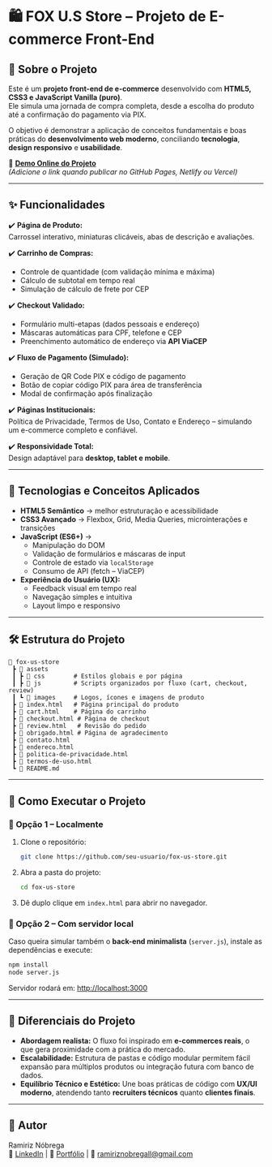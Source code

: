 # 🛍️ FOX U.S Store – Projeto de E-commerce Front-End

## 📖 Sobre o Projeto

Este é um **projeto front-end de e-commerce** desenvolvido com **HTML5, CSS3 e JavaScript Vanilla (puro)**.  
Ele simula uma jornada de compra completa, desde a escolha do produto até a confirmação do pagamento via PIX.  

O objetivo é demonstrar a aplicação de conceitos fundamentais e boas práticas do **desenvolvimento web moderno**, conciliando **tecnologia**, **design responsivo** e **usabilidade**.

🔗 **[Demo Online do Projeto](#)**  
*(Adicione o link quando publicar no GitHub Pages, Netlify ou Vercel)*  


---

## ✨ Funcionalidades

✔️ **Página de Produto:**  
Carrossel interativo, miniaturas clicáveis, abas de descrição e avaliações.  

✔️ **Carrinho de Compras:**  
- Controle de quantidade (com validação mínima e máxima)  
- Cálculo de subtotal em tempo real  
- Simulação de cálculo de frete por CEP  

✔️ **Checkout Validado:**  
- Formulário multi-etapas (dados pessoais e endereço)  
- Máscaras automáticas para CPF, telefone e CEP  
- Preenchimento automático de endereço via **API ViaCEP**  

✔️ **Fluxo de Pagamento (Simulado):**  
- Geração de QR Code PIX e código de pagamento  
- Botão de copiar código PIX para área de transferência  
- Modal de confirmação após finalização  

✔️ **Páginas Institucionais:**  
Política de Privacidade, Termos de Uso, Contato e Endereço – simulando um e-commerce completo e confiável.  

✔️ **Responsividade Total:**  
Design adaptável para **desktop, tablet e mobile**.  

---

## 🚀 Tecnologias e Conceitos Aplicados

- **HTML5 Semântico** → melhor estruturação e acessibilidade  
- **CSS3 Avançado** → Flexbox, Grid, Media Queries, microinterações e transições  
- **JavaScript (ES6+)** →  
  - Manipulação do DOM  
  - Validação de formulários e máscaras de input  
  - Controle de estado via `localStorage`  
  - Consumo de API (fetch – ViaCEP)  
- **Experiência do Usuário (UX):**  
  - Feedback visual em tempo real  
  - Navegação simples e intuitiva  
  - Layout limpo e responsivo  

---

## 🛠️ Estrutura do Projeto

```
📂 fox-us-store
 ┣ 📂 assets
 ┃ ┣ 📂 css        # Estilos globais e por página
 ┃ ┣ 📂 js         # Scripts organizados por fluxo (cart, checkout, review)
 ┃ ┗ 📂 images     # Logos, ícones e imagens de produto
 ┣ 📜 index.html   # Página principal do produto
 ┣ 📜 cart.html    # Página do carrinho
 ┣ 📜 checkout.html # Página de checkout
 ┣ 📜 review.html   # Revisão do pedido
 ┣ 📜 obrigado.html # Página de agradecimento
 ┣ 📜 contato.html
 ┣ 📜 endereco.html
 ┣ 📜 politica-de-privacidade.html
 ┣ 📜 termos-de-uso.html
 ┗ 📜 README.md
```

---

## 🏁 Como Executar o Projeto

### 🔹 Opção 1 – Localmente
1. Clone o repositório:
   ```bash
   git clone https://github.com/seu-usuario/fox-us-store.git
   ```
2. Abra a pasta do projeto:
   ```bash
   cd fox-us-store
   ```
3. Dê duplo clique em `index.html` para abrir no navegador.

### 🔹 Opção 2 – Com servidor local
Caso queira simular também o **back-end minimalista** (`server.js`), instale as dependências e execute:
```bash
npm install
node server.js
```
Servidor rodará em: [http://localhost:3000](http://localhost:3000)

---

## 📌 Diferenciais do Projeto

- **Abordagem realista:** O fluxo foi inspirado em **e-commerces reais**, o que gera proximidade com a prática do mercado.  
- **Escalabilidade:** Estrutura de pastas e código modular permitem fácil expansão para múltiplos produtos ou integração futura com banco de dados.  
- **Equilíbrio Técnico e Estético:** Une boas práticas de código com **UX/UI moderno**, atendendo tanto **recruiters técnicos** quanto **clientes finais**.  

---

## 👤 Autor

Ramiriz Nóbrega  
🔗 [LinkedIn](#) | 🔗 [Portfólio](#) | 📧 ramiriznobregall@gmail.com  
